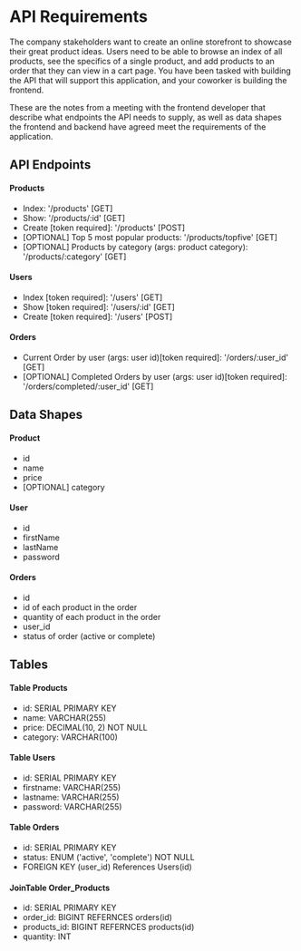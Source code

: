 # API Requirements
The company stakeholders want to create an online storefront to showcase their great product ideas. Users need to be able to browse an index of all products, see the specifics of a single product, and add products to an order that they can view in a cart page. You have been tasked with building the API that will support this application, and your coworker is building the frontend.

These are the notes from a meeting with the frontend developer that describe what endpoints the API needs to supply, as well as data shapes the frontend and backend have agreed meet the requirements of the application. 

## API Endpoints
#### Products
- Index: '/products' [GET] 
- Show: '/products/:id' [GET]
- Create [token required]: '/products' [POST]
- [OPTIONAL] Top 5 most popular products: '/products/topfive' [GET]
- [OPTIONAL] Products by category (args: product category): '/products/:category' [GET]

#### Users
- Index [token required]: '/users' [GET] 
- Show [token required]: '/users/:id' [GET] 
- Create [token required]: '/users' [POST] 

#### Orders
- Current Order by user (args: user id)[token required]: '/orders/:user_id' [GET] 
- [OPTIONAL] Completed Orders by user (args: user id)[token required]: '/orders/completed/:user_id' [GET]                                                                             

## Data Shapes
#### Product
-  id
- name
- price
- [OPTIONAL] category

#### User
- id
- firstName
- lastName
- password

#### Orders
- id
- id of each product in the order
- quantity of each product in the order
- user_id
- status of order (active or complete)

## Tables
#### Table Products 
- id: SERIAL PRIMARY KEY
- name: VARCHAR(255)
- price: DECIMAL(10, 2) NOT NULL
- category: VARCHAR(100)

#### Table Users
- id: SERIAL PRIMARY KEY 
- firstname: VARCHAR(255)
- lastname: VARCHAR(255)
- password: VARCHAR(255)

#### Table Orders
- id: SERIAL PRIMARY KEY
- status: ENUM ('active', 'complete') NOT NULL
- FOREIGN KEY (user_id) References Users(id)

#### JoinTable Order_Products
- id: SERIAL PRIMARY KEY
- order_id: BIGINT REFERNCES orders(id)
- products_id: BIGINT REFERNCES products(id)
- quantity: INT

